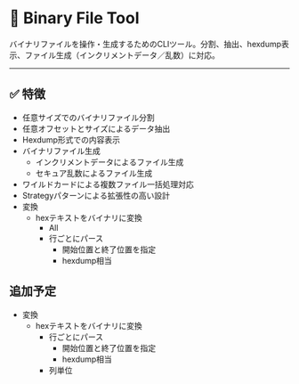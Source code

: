 # 🔧 Binary File Tool

バイナリファイルを操作・生成するためのCLIツール。分割、抽出、hexdump表示、ファイル生成（インクリメントデータ／乱数）に対応。

---

## ✅ 特徴

* 任意サイズでのバイナリファイル分割
* 任意オフセットとサイズによるデータ抽出
* Hexdump形式での内容表示
* バイナリファイル生成
  * インクリメントデータによるファイル生成
  * セキュア乱数によるファイル生成
* ワイルドカードによる複数ファイル一括処理対応
* Strategyパターンによる拡張性の高い設計
* 変換
  * hexテキストをバイナリに変換
    * All
    * 行ごとにパース
      * 開始位置と終了位置を指定
      * hexdump相当

## 追加予定

* 変換
  * hexテキストをバイナリに変換
    * 行ごとにパース
      * 開始位置と終了位置を指定
      * hexdump相当
    * 列単位
